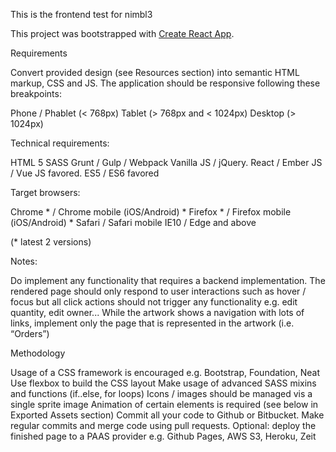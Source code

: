 This is the frontend test for nimbl3

This project was bootstrapped with [Create React App](https://github.com/facebookincubator/create-react-app).


Requirements
 
Convert provided design (see Resources section) into semantic HTML markup, CSS and JS.
The application should be responsive following these breakpoints:
 
Phone / Phablet (< 768px)
Tablet (> 768px and < 1024px)
Desktop (> 1024px)
 
Technical requirements:
 
HTML 5
SASS
Grunt / Gulp / Webpack
Vanilla JS /  jQuery. React / Ember JS / Vue JS favored.
ES5 / ES6 favored
 
Target browsers:
 
Chrome * / Chrome mobile (iOS/Android) *
Firefox * / Firefox mobile (iOS/Android) *
Safari / Safari mobile
IE10 / Edge and above
 
(* latest 2 versions)
 
Notes:
 
Do implement any functionality that requires a backend implementation. The rendered page should only respond to user interactions such as hover / focus but all click actions should not trigger any functionality e.g. edit quantity, edit owner...
While the artwork shows a navigation with lots of links, implement only the page that is represented in the artwork (i.e. “Orders”)
  
Methodology
 
Usage of a CSS framework is encouraged e.g. Bootstrap, Foundation, Neat
Use flexbox to build the CSS layout
Make usage of advanced SASS mixins and functions (if..else, for loops)
Icons / images should be managed vis a single sprite image
Animation of certain elements is required (see below in Exported Assets section) 
Commit all your code to Github or Bitbucket. Make regular commits and merge code using pull requests.
Optional: deploy the finished page to a PAAS provider e.g. Github Pages, AWS S3, Heroku, Zeit 
